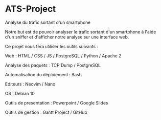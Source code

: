 # ATS-Project
Analyse du trafic sortant d'un smartphone

Notre but est de pouvoir analyser le trafic sortant d'un smartphone à l'aide d'un sniffer et d'afficher notre analyse sur une interface web.


Ce projet nous fera utiliser les outils suivants :


Web : HTML / CSS / JS / PostgreSQL / Python / Apache 2

Analyse des paquets : TCP Dump / PostgreSQL

Automatisation du déploiement : Bash

Editeurs : Neovim / Nano

OS : Debian 10

Outils de presentation : Powerpoint / Google Slides

Outils de gestion : Gantt Project / GitHub

